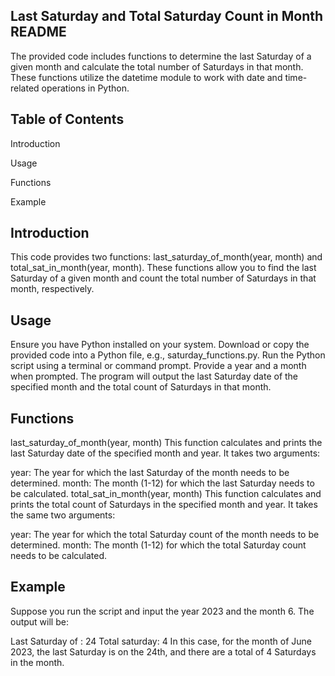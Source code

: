 ## Last Saturday and Total Saturday Count in Month README
The provided code includes functions to determine the last Saturday of a given month and calculate the total number of Saturdays in that month. These functions utilize the datetime module to work with date and time-related operations in Python.

## Table of Contents

 Introduction

 Usage
 
 Functions
 
 Example

## Introduction
This code provides two functions: last_saturday_of_month(year, month) and total_sat_in_month(year, month). These functions allow you to find the last Saturday of a given month and count the total number of Saturdays in that month, respectively.

## Usage
Ensure you have Python installed on your system.
Download or copy the provided code into a Python file, e.g., saturday_functions.py.
Run the Python script using a terminal or command prompt.
Provide a year and a month when prompted.
The program will output the last Saturday date of the specified month and the total count of Saturdays in that month.

## Functions
last_saturday_of_month(year, month)
This function calculates and prints the last Saturday date of the specified month and year. It takes two arguments:

year: The year for which the last Saturday of the month needs to be determined.
month: The month (1-12) for which the last Saturday needs to be calculated.
total_sat_in_month(year, month)
This function calculates and prints the total count of Saturdays in the specified month and year. It takes the same two arguments:

year: The year for which the total Saturday count of the month needs to be determined.
month: The month (1-12) for which the total Saturday count needs to be calculated.

## Example
Suppose you run the script and input the year 2023 and the month 6. The output will be:

Last Saturday of : 24
Total saturday:  4
In this case, for the month of June 2023, the last Saturday is on the 24th, and there are a total of 4 Saturdays in the month.
